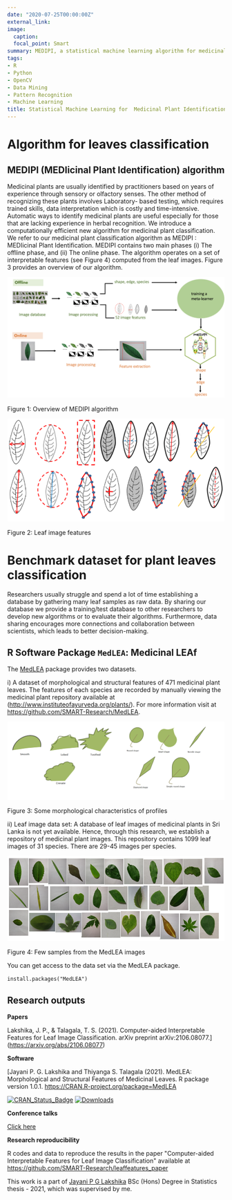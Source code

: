 ```yaml
---
date: "2020-07-25T00:00:00Z"
external_link: 
image:
  caption: 
  focal_point: Smart
summary: MEDIPI, a statistical machine learning algorithm for medicinal plant identification and a leaf image database for plant classification.
tags:
- R
- Python
- OpenCV
- Data Mining
- Pattern Recognition
- Machine Learning
title: Statistical Machine Learning for  Medicinal Plant Identification
---
```



# Algorithm for leaves classification

## MEDIPI (**MEDI**icinal **P**lant **I**dentification) algorithm 

Medicinal plants are usually identified by practitioners based on years of experience through
sensory or olfactory senses. The other method of recognizing these plants involves Laboratory-
based testing, which requires trained skills, data interpretation which is costly and time-intensive. Automatic ways to identify medicinal plants are useful especially for those that are lacking experience in herbal recognition. We introduce a computationally efficient new algorithm for medicinal plant classification.  We
refer to our medicinal plant classification algorithm as MEDIPI : MEDIicinal Plant
Identification. MEDIPI
contains two main phases (i) The offline phase, and (ii) The online phase. The algorithm operates on a set of interpretable features (see Figure 4) computed from the leaf images.  Figure 3 provides an overview of our algorithm.

![](medipi.png)

Figure 1: Overview of MEDIPI algorithm

![](sh_f.png)


Figure 2: Leaf image features


# Benchmark dataset for plant leaves classification



Researchers usually struggle and spend a lot of time
establishing a database by gathering many leaf samples as raw data. By sharing our database we
provide a training/test database to other researchers to develop new algorithms or to evaluate their algorithms. Furthermore,  data
sharing encourages more connections and collaboration between scientists, which leads to better decision-making.

## R Software Package `MedLEA`: **Med**icinal **LEA**f




The [MedLEA](https://github.com/SMART-Research/MedLEA) package provides two datasets.

i) A dataset of morphological and structural features of 471 medicinal plant leaves. The features of each species are recorded by manually viewing the medicinal plant repository available at (<http://www.instituteofayurveda.org/plants/>). For more information visit at <https://github.com/SMART-Research/MedLEA>.

![](leaf.png)

Figure 3:  Some morphological characteristics of profiles

ii) Leaf image data set:  A database of leaf images of medicinal plants in Sri Lanka is
not yet available. Hence, through this research, we establish a repository of medicinal
plant images. This repository contains 1099 leaf images of 31 species. There are 29-45 images per species. 

![](imgleaf.png)

Figure 4: Few samples from the MedLEA images

You can get access to the data set via the MedLEA package. 

```{r, eval=FLASE}
install.packages("MedLEA")
```




## Research outputs

**Papers**

Lakshika, J. P., & Talagala, T. S. (2021). Computer-aided Interpretable Features for Leaf Image Classification. arXiv preprint arXiv:2106.08077.](https://arxiv.org/abs/2106.08077)


**Software**

[Jayani P. G. Lakshika and Thiyanga S. Talagala (2021). MedLEA: Morphological and Structural Features of Medicinal Leaves. R package version 1.0.1.
https://CRAN.R-project.org/package=MedLEA


[![CRAN\_Status\_Badge](http://www.r-pkg.org/badges/version/MedLEA)](https://CRAN.R-project.org/package=MedLEA)
[![Downloads](http://cranlogs.r-pkg.org/badges/MedLEA)](https://cran.r-project.org/package=MedLEA)

**Conference talks**

[Click here](https://www.youtube.com/channel/UCqfu75XVtV4s-W5aiw1tavQ)

**Research reproducibility**

R codes and data to reproduce the results in the paper "Computer-aided Interpretable Features for Leaf Image Classification" available at https://github.com/SMART-Research/leaffeatures_paper



This work is a part of [Jayani P G Lakshika](https://www.linkedin.com/in/jayani-lakshika-9a0297162/) BSc (Hons) Degree in Statistics thesis - 2021, which was supervised by me.









